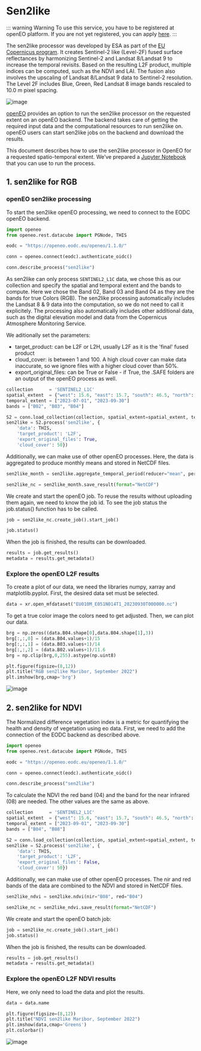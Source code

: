 # Sen2like

::: warning Warning
To use this service, you have to be registered at openEO platform. If you are not yet registered, you can apply [here](https://openeo.cloud/#plans).
:::

The sen2like processor was developed by ESA as part of the [EU Copernicus program](https://www.copernicus.eu/en). It creates Sentinel-2 like (Level-2F) fused surface reflectances by harmonizing Sentinel-2 and Landsat 8/Landsat 9 to increase the temporal revisits. Based on the resulting L2F product, multiple indices can be computed, such as the NDVI and LAI.
The fusion also involves the upscaling of Landsat 8/Landsat 9 data to Sentinel-2 resolution. The Level 2F includes Blue, Green, Red Landsat 8 image bands rescaled to 10.0 m pixel spacing.

![image](./Composition_sen2like.png)

[openEO](https://openeo.cloud/) provides an option to run the sen2like processor on the requested extent on an openEO backend. The backend takes care of getting the required input data and the computational resources to run sen2like on. openEO users can start sen2like jobs on the backend and download the results.

This document describes how to use the sen2like processor in OpenEO for a requested spatio-temporal extent. We’ve prepared a [Jupyter Notebook]( https://github.com/eodcgmbh/sen2like/blob/master/openeo/openeo-sen2like.ipynb) that you can use to run the process.


## 1. sen2like for RGB

### openEO sen2like processing

To start the sen2like openEO processing, we need to connect to the EODC openEO backend. 

```python
import openeo
from openeo.rest.datacube import PGNode, THIS

eodc = "https://openeo.eodc.eu/openeo/1.1.0/"

conn = openeo.connect(eodc).authenticate_oidc()

conn.describe_process("sen2like")
```

As sen2like can only process `SENTINEL2_L1C` data, we chose this as our collection and specify the spatial and temporal extent and the bands to compute. Here we chose the Band 02, Band 03 and Band 04 as they are the bands for true Colors (RGB).
The sen2like processing automatically includes the Landsat 8 & 9 data into the computation, so we do not need to call it explicitely. The processing also automatically includes other additional data, such as the digital elevation model and data from the Copernicus Atmosphere Monitoring Service.

We aditionally set the parameters:

- target_product: can be L2F or L2H, usually L2F as it is the 'final' fused product
- cloud_cover: is between 1 and 100. A high cloud cover can make data inaccurate, so we ignore files with a higher cloud cover than 50%.
- export_original_files: can be True or False - if True, the .SAFE folders are an output of the openEO process as well.

```python
collection      = 'SENTINEL2_L1C'
spatial_extent  = {"west": 15.6, "east": 15.7, "south": 46.5, "north": 46.6}
temporal_extent = ["2023-07-01", "2023-09-30"]
bands = ["B02", "B03", "B04"]

S2 = conn.load_collection(collection, spatial_extent=spatial_extent, temporal_extent=temporal_extent, bands=bands)
sen2like = S2.process('sen2like', {
    'data': THIS,
    'target_product': 'L2F', 
    'export_original_files': True,
    'cloud_cover': 50}) 
```

Additionally, we can make use of other openEO processes. Here, the data is aggregated to produce monthly means and stored in NetCDF files.

```python
sen2like_month = sen2like.aggregate_temporal_period(reducer="mean", period="month")

sen2like_nc = sen2like_month.save_result(format="NetCDF")
```


We create and start the openEO job.
To reuse the results without uploading them again, we need to know the job id. To see the job status the job.status() function has to be called.

```python
job = sen2like_nc.create_job().start_job()

job.status()
```

When the job is finished, the results can be downloaded.

```python
results = job.get_results()
metadata = results.get_metadata()
```


### Explore the openEO L2F results

To create a plot of our data, we need the libraries numpy, xarray and matplotlib.pyplot. First, the desired data set must be selected.

```python
data = xr.open_mfdataset("EU010M_E051N014T1_20230930T000000.nc")
```

To get a true color image the colors need to get adjusted. Then, we can plot our data.

```python
brg = np.zeros((data.B04.shape[0],data.B04.shape[1],3))
brg[:,:,0] = (data.B04.values+1)/15
brg[:,:,1] = (data.B03.values+1)/14
brg[:,:,2] = (data.B02.values+1)/11.6
brg = np.clip(brg,0,255).astype(np.uint8)

plt.figure(figsize=(8,12))
plt.title("RGB sen2like Maribor, September 2022")
plt.imshow(brg,cmap='brg')
```

![image](./RGBplot_sen2like.png)


## 2. sen2like for NDVI

The Normalized difference vegetation index is a metric for quantifying the health and density of vegetation using eo data.
First, we need to add the connection of the EODC backend as described above.

```python
import openeo
from openeo.rest.datacube import PGNode, THIS

eodc = "https://openeo.eodc.eu/openeo/1.1.0/"

conn = openeo.connect(eodc).authenticate_oidc()

conn.describe_process("sen2like")
```

To calculate the NDVI the red band (04) and the band for the near infrared (08) are needed. The other values are the same as above.

```python
collection      = 'SENTINEL2_L1C'
spatial_extent  = {"west": 15.6, "east": 15.7, "south": 46.5, "north": 46.6}
temporal_extent = ["2023-09-01", "2023-09-30"]
bands = ["B04", "B08"]

S2 = conn.load_collection(collection, spatial_extent=spatial_extent, temporal_extent=temporal_extent, bands=bands)
sen2like = S2.process('sen2like', {
    'data': THIS,
    'target_product': 'L2F', 
    'export_original_files': False,
    'cloud_cover': 50}) 
```

Additionally, we can make use of other openEO processes. The nir and red bands of the data are combined to the NDVI and stored in NetCDF files.

```python
sen2like_ndvi = sen2like.ndvi(nir="B08", red="B04")

sen2like_nc = sen2like_ndvi.save_result(format="NetCDF")
```

We create and start the openEO batch job:

```python
job = sen2like_nc.create_job().start_job()
job.status()
```

When the job is finished, the results can be downloaded.

```python
results = job.get_results()
metadata = results.get_metadata()
```

### Explore the openEO L2F NDVI results

Here, we only need to load the data and plot the results.

```python
data = data.name

plt.figure(figsize=(8,12))
plt.title("NDVI sen2like Maribor, September 2022")
plt.imshow(data,cmap='Greens')
plt.colorbar()
```

![image](./RGBplot_sen2like.png)

